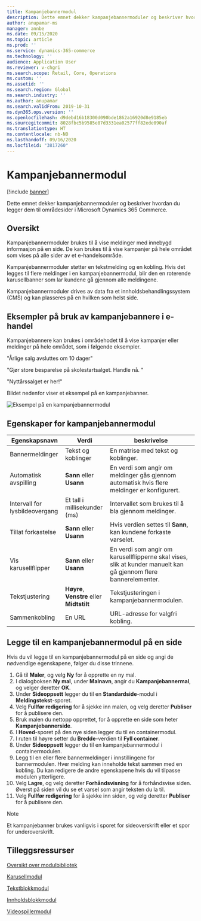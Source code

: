 ```yaml
---
title: Kampanjebannermodul
description: Dette emnet dekker kampanjebannermoduler og beskriver hvordan du legger dem til områdesider i Microsoft Dynamics 365 Commerce.
author: anupamar-ms
manager: annbe
ms.date: 09/15/2020
ms.topic: article
ms.prod: ''
ms.service: dynamics-365-commerce
ms.technology: ''
audience: Application User
ms.reviewer: v-chgri
ms.search.scope: Retail, Core, Operations
ms.custom: ''
ms.assetid: ''
ms.search.region: Global
ms.search.industry: ''
ms.author: anupamar
ms.search.validFrom: 2019-10-31
ms.dyn365.ops.version: ''
ms.openlocfilehash: d9debd16b18300d090bde1862a16920d8e9185eb
ms.sourcegitcommit: 8028fbc5b9585e87d3331ea02577ff82ede090af
ms.translationtype: HT
ms.contentlocale: nb-NO
ms.lasthandoff: 09/16/2020
ms.locfileid: "3817260"
---
```

# <a name="promo-banner-module"></a>Kampanjebannermodul

[!include [banner](includes/banner.md)]

Dette emnet dekker kampanjebannermoduler og beskriver hvordan du legger dem til områdesider i Microsoft Dynamics 365 Commerce.

## <a name="overview"></a>Oversikt

Kampanjebannermoduler brukes til å vise meldinger med innebygd informasjon på en side. De kan brukes til å vise kampanjer på hele området som vises på alle sider av et e-handelsområde. 

Kampanjebannermoduler støtter en tekstmelding og en kobling. Hvis det legges til flere meldinger i en kampanjebannermodul, blir den en roterende karusellbanner som lar kundene gå gjennom alle meldingene. 

Kampanjebannermoduler drives av data fra et innholdsbehandlingssystem (CMS) og kan plasseres på en hvilken som helst side.

## <a name="usage-examples-of-promo-banners-in-e-commerce"></a>Eksempler på bruk av kampanjebannere i e-handel

Kampanjebannere kan brukes i områdehodet til å vise kampanjer eller meldinger på hele området, som i følgende eksempler.

"Årlige salg avsluttes om 10 dager"

"Gjør store besparelse på skolestartsalget. Handle nå. "

"Nyttårssalget er her!" 

Bildet nedenfor viser et eksempel på en kampanjebanner.

![Eksempel på en kampanjebannermodul](./media/ecommerce-Promobanner.PNG)

## <a name="promo-banner-module-properties"></a>Egenskaper for kampanjebannermodul

| Egenskapsnavn             | Verdi                              | beskrivelse |
|---------------------------|------------------------------------|-------------|
| Bannermeldinger           | Tekst og koblinger                     | En matrise med tekst og koblinger. |
| Automatisk avspilling                  | **Sann** eller **Usann**              | En verdi som angir om meldinger gås gjennom automatisk hvis flere meldinger er konfigurert. |
| Intervall for lysbildeovergang | Et tall i millisekunder (ms)      | Intervallet som brukes til å bla gjennom meldinger. |
| Tillat forkastelse             | **Sann** eller **Usann**              | Hvis verdien settes til **Sann**, kan kundene forkaste varselet. |
| Vis karusellflipper     | **Sann** eller **Usann**              | En verdi som angir om karusellflipperne skal vises, slik at kunder manuelt kan gå gjennom flere bannerelementer. |
| Tekstjustering            | **Høyre**, **Venstre** eller **Midtstilt** | Tekstjusteringen i kampanjebannermodulen. |
| Sammenkobling                      | En URL                              | URL-adresse for valgfri kobling. |

## <a name="add-a-promo-banner-module-to-a-page"></a>Legge til en kampanjebannermodul på en side 

Hvis du vil legge til en kampanjebannermodul på en side og angi de nødvendige egenskapene, følger du disse trinnene.

1. Gå til **Maler**, og velg **Ny** for å opprette en ny mal.
1. I dialogboksen **Ny mal**, under **Malnavn**, angir du **Kampanjebannermal**, og velger deretter **OK**.
1. Under **Sideoppsett** legger du til en **Standardside**-modul i **Meldingstekst**-sporet. 
1. Velg **Fullfør redigering** for å sjekke inn malen, og velg deretter **Publiser** for å publisere den. 
1. Bruk malen du nettopp opprettet, for å opprette en side som heter **Kampanjebannerside**. 
1. I **Hoved**-sporet på den nye siden legger du til en containermodul. 
1. I ruten til høyre setter du **Bredde**-verdien til **Fyll container**.
1. Under **Sideoppsett** legger du til en kampanjebannermodul i containermodulen.
1. Legg til en eller flere bannermeldinger i innstillingene for bannermodulen. Hver melding kan inneholde tekst sammen med en kobling. Du kan redigere de andre egenskapene hvis du vil tilpasse modulen ytterligere.
1. Velg **Lagre**, og velg deretter **Forhåndsvisning** for å forhåndsvise siden. Øverst på siden vil du se et varsel som angir teksten du la til.
1. Velg **Fullfør redigering** for å sjekke inn siden, og velg deretter **Publiser** for å publisere den.

> [!NOTE]
> Et kampanjebanner brukes vanligvis i sporet for sideoverskrift eller et spor for underoverskrift.


## <a name="additional-resources"></a>Tilleggsressurser

[Oversikt over modulbibliotek](starter-kit-overview.md)

[Karusellmodul](add-carousel.md)

[Tekstblokkmodul](add-content-rich-block.md)

[Innholdsblokkmodul](add-hero-module.md)

[Videospillermodul](add-video-player.md)
